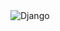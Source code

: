 
<img src="https://img.shields.io/badge/Made%20with-django-brightgreen?style=for-the-badge" alt="Django">
